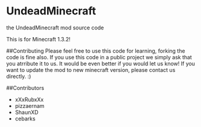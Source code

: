 UndeadMinecraft
===============

  the UndeadMinecraft mod source code
  
  This is for Minecraft 1.3.2!


##Contributing
  Please feel free to use this code for learning, forking the code is fine also. If you use this code in a public project we simply ask that you atrribute it to us. It would be even better if you would let us know! If you want to update the mod to new minecraft version, please contact us directly. :)

##Contributors

- xXxRubxXx
- pizzaernam
- ShaunXD
- cebarks
